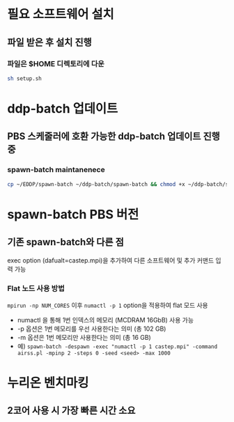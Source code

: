# 필요 소프트웨어 설치
## 파일 받은 후 설치 진행
### 파일은 $HOME 디렉토리에 다운
```bash
sh setup.sh
```

# ddp-batch 업데이트
## PBS 스케줄러에 호환 가능한 ddp-batch 업데이트 진행 중
### spawn-batch maintanenece
```bash
cp ~/EDDP/spawn-batch ~/ddp-batch/spawn-batch && chmod +x ~/ddp-batch/spawn-batch
```

# spawn-batch PBS 버전
## 기존 spawn-batch와 다른 점
exec option (dafualt=castep.mpi)을 추가하여 다른 소프트웨어 및 추가 커맨드 입력 가능
### Flat 노드 사용 방법
`mpirun -np NUM_CORES` 이후 `numactl -p 1` option을 적용하여 flat 모드 사용
- numactl 을 통해 1번 인덱스의 메모리 (MCDRAM 16GbB) 사용 가능
- -p 옵션은 1번 메모리를 우선 사용한다는 의미 (총 102 GB)
- -m 옵션은 1번 메모리만 사용한다는 의미 (총 16 GB)
- 예) `spawn-batch -despawn -exec "numactl -p 1 castep.mpi" -command airss.pl -mpinp 2 -steps 0 -seed <seed> -max 1000`

# 누리온 벤치마킹
## 2코어 사용 시 가장 빠른 시간 소요
